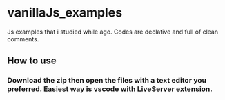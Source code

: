 # vanillaJs_examples

Js examples that i studied while ago. Codes are declative and full of clean comments.

## How to use

### Download the zip then open the files with a text editor you preferred. Easiest way is vscode with LiveServer extension.




